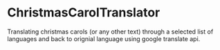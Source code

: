 # ChristmasCarolTranslator
Translating christmas carols (or any other text) through a selected list of languages and back to orignial language using google translate api.
